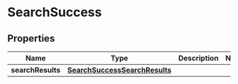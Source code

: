 
# SearchSuccess

## Properties
Name | Type | Description | Notes
------------ | ------------- | ------------- | -------------
**searchResults** | [**SearchSuccessSearchResults**](SearchSuccessSearchResults.md) |  | 



